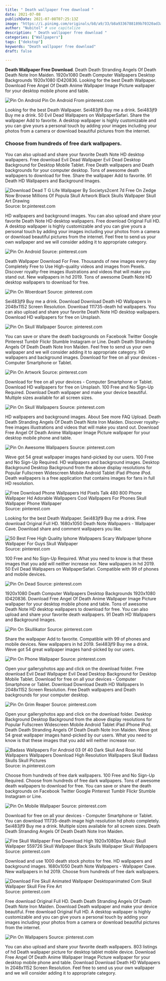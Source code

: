 ```yaml
---
title: " Death wallpaper free download "
date: 2021-07-08
publishDate: 2021-07-08T07:25:13Z
image: "https://i.pinimg.com/originals/b8/a9/33/b8a9336788189b70320ad3aadeb60960.jpg"
author: "Nubitol" # use capitalize
description: " Death wallpaper free download "
categories: ["Wallpapers"]
tags: ["dekstop"]
keywords: "Death wallpaper free download"
draft: false

---
```



**Death Wallpaper Free Download**. Death Death Stranding Angels Of Death Death Note Iron Maiden. 1920x1080 Death Computer Wallpapers Desktop Backgrounds 1920x1080 ID420836. Looking for the best Death Wallpaper. Download Free Angel Of Death Anime Wallpaper Image Picture wallpaper for your desktop mobile phone and table.

![Pin On Android](https://i.pinimg.com/originals/e6/62/23/e662234a71d42c04b6b3279187570460.jpg "Pin On Android")
Pin On Android From pinterest.com


Looking for the best Death Wallpaper. Sei483jf9 Buy me a drink. Sei483jf9 Buy me a drink. 50 Evil Dead Wallpapers on WallpaperSafari. Share the wallpaper Add to favorite. A desktop wallpaper is highly customizable and you can give yours a personal touch by adding your images including your photos from a camera or download beautiful pictures from the internet.

### Choose from hundreds of free dark wallpapers.

You can also upload and share your favorite Death Note HD desktop wallpapers. Free download Evil Dead Wallpaper Evil Dead Desktop Background for Desktop Mobile Tablet. Free Death wallpapers and Death backgrounds for your computer desktop. Tons of awesome death wallpapers to download for free. Share the wallpaper Add to favorite. 91 Death HD Wallpapers and Background Images.


![Download Dead T G Life Wallpaper By Societys2cent 7d Free On Zedge Now Browse Millions Of Popula Skull Artwork Black Skulls Wallpaper Skull Art Drawing](https://i.pinimg.com/originals/a1/2b/21/a12b2174ba527d657933f2f8e6f8968d.jpg "Download Dead T G Life Wallpaper By Societys2cent 7d Free On Zedge Now Browse Millions Of Popula Skull Artwork Black Skulls Wallpaper Skull Art Drawing")
Source: br.pinterest.com

HD wallpapers and background images. You can also upload and share your favorite Death Note HD desktop wallpapers. Free download Original Full HD. A desktop wallpaper is highly customizable and you can give yours a personal touch by adding your images including your photos from a camera or download beautiful pictures from the internet. Feel free to send us your own wallpaper and we will consider adding it to appropriate category.

![Pin On Android](https://i.pinimg.com/originals/e6/62/23/e662234a71d42c04b6b3279187570460.jpg "Pin On Android")
Source: pinterest.com

Death Wallpaper Download For Free. Thousands of new images every day Completely Free to Use High-quality videos and images from Pexels. Discover royalty-free images illustrations and videos that will make you stand out. New wallpapers in hd 2019. Tons of awesome Death Note HD desktop wallpapers to download for free.

![Pin On Woerdoart](https://i.pinimg.com/736x/d5/c9/f2/d5c9f21b8933134df7a66839fd76c78b.jpg "Pin On Woerdoart")
Source: pinterest.com

Sei483jf9 Buy me a drink. Download Download Death HD Wallpapers In 2048x1152 Screen Resolution. Download 111735-death hd wallpapers. You can also upload and share your favorite Death Note HD desktop wallpapers. Download HD wallpapers for free on Unsplash.

![Pin On Skull Wallpaper](https://i.pinimg.com/originals/49/9e/f5/499ef548570f157afc667868cc02c7e1.jpg "Pin On Skull Wallpaper")
Source: pinterest.com

You can save or share the death backgrounds on Facebook Twitter Google Pinterest Tumblr Flickr Stumble Instagram or Line. Death Death Stranding Angels Of Death Death Note Iron Maiden. Feel free to send us your own wallpaper and we will consider adding it to appropriate category. HD wallpapers and background images. Download for free on all your devices - Computer Smartphone or Tablet.

![Pin On Artwork](https://i.pinimg.com/originals/40/3f/f0/403ff001083d0e752efd05ff7dbf5d98.jpg "Pin On Artwork")
Source: pinterest.com

Download for free on all your devices - Computer Smartphone or Tablet. Download HD wallpapers for free on Unsplash. 100 Free and No Sign-Up Required. Download Death wallpaper and make your device beautiful. Multiple sizes available for all screen sizes.

![Pin On Skull Wallpapers](https://i.pinimg.com/originals/5d/3d/97/5d3d970ac4a807b1cc32dfab70d6e9b8.jpg "Pin On Skull Wallpapers")
Source: pinterest.com

HD wallpapers and background images. About See more FAQ Upload. Death Death Stranding Angels Of Death Death Note Iron Maiden. Discover royalty-free images illustrations and videos that will make you stand out. Download Free Angel Of Death Anime Wallpaper Image Picture wallpaper for your desktop mobile phone and table.

![Pin On Awesome Wallpapers](https://i.pinimg.com/originals/81/ec/c5/81ecc5046cf68df93b3482910c22ea37.jpg "Pin On Awesome Wallpapers")
Source: pinterest.com

Weve got 54 great wallpaper images hand-picked by our users. 100 Free and No Sign-Up Required. HD wallpapers and background images. Desktop Background Desktop Background from the above display resolutions for Popular Fullscreen Widescreen Mobile Android Tablet iPad iPhone iPod. Death wallpapers is a free application that contains images for fans in full HD resolution.

![Free Download Phone Wallpapers Hd Pixels Talk 480 800 Phone Wallpaper Hd Adorable Wallpapers Cool Wallpapers For Phones Skull Wallpaper Phone Wallpaper](https://i.pinimg.com/originals/7d/e2/8b/7de28b4a46f1cff1814e5b14d79b546c.jpg "Free Download Phone Wallpapers Hd Pixels Talk 480 800 Phone Wallpaper Hd Adorable Wallpapers Cool Wallpapers For Phones Skull Wallpaper Phone Wallpaper")
Source: pinterest.com

Looking for the best Death Wallpaper. Sei483jf9 Buy me a drink. Free download Original Full HD. 1680x1050 Death Note Wallpapers - Wallpaper Cave. Download share and comment wallpapers you like.

![50 Best Free High Quality Iphone Wallpapers Scary Wallpaper Iphone Wallpaper For Guys Skull Wallpaper](https://i.pinimg.com/originals/0e/83/c5/0e83c55ded1e5b9f709bd42a25e44147.jpg "50 Best Free High Quality Iphone Wallpapers Scary Wallpaper Iphone Wallpaper For Guys Skull Wallpaper")
Source: pinterest.com

100 Free and No Sign-Up Required. What you need to know is that these images that you add will neither increase nor. New wallpapers in hd 2019. 50 Evil Dead Wallpapers on WallpaperSafari. Compatible with 99 of phones and mobile devices.

![Pin On Dead](https://i.pinimg.com/originals/67/c4/ed/67c4ed6ff00d82eb98b6f83fd7e31b12.gif "Pin On Dead")
Source: pinterest.com

1920x1080 Death Computer Wallpapers Desktop Backgrounds 1920x1080 ID420836. Download Free Angel Of Death Anime Wallpaper Image Picture wallpaper for your desktop mobile phone and table. Tons of awesome Death Note HD desktop wallpapers to download for free. You can also upload and share your favorite death wallpapers. 91 Death HD Wallpapers and Background Images.

![Pin On Skullikator](https://i.pinimg.com/originals/45/8a/f7/458af779d6083017d53e868c78e1bf7a.jpg "Pin On Skullikator")
Source: pinterest.com

Share the wallpaper Add to favorite. Compatible with 99 of phones and mobile devices. New wallpapers in hd 2019. Sei483jf9 Buy me a drink. Weve got 54 great wallpaper images hand-picked by our users.

![Pin On Phone Wallpaper](https://i.pinimg.com/736x/4b/f7/b4/4bf7b440e33f97c8ad93475dc1ef17cf.jpg "Pin On Phone Wallpaper")
Source: pinterest.com

Open your galleryphotos app and click on the download folder. Free download Evil Dead Wallpaper Evil Dead Desktop Background for Desktop Mobile Tablet. Download for free on all your devices - Computer Smartphone or Tablet. Download Download Death HD Wallpapers In 2048x1152 Screen Resolution. Free Death wallpapers and Death backgrounds for your computer desktop.

![Pin On Grim Reaper](https://i.pinimg.com/originals/ef/bf/0a/efbf0a17f891f40f16e5ef67eb21c391.jpg "Pin On Grim Reaper")
Source: pinterest.com

Open your galleryphotos app and click on the download folder. Desktop Background Desktop Background from the above display resolutions for Popular Fullscreen Widescreen Mobile Android Tablet iPad iPhone iPod. Death Death Stranding Angels Of Death Death Note Iron Maiden. Weve got 54 great wallpaper images hand-picked by our users. What you need to know is that these images that you add will neither increase nor.

![Badass Wallpapers For Android 03 0f 40 Dark Skull And Rose Hd Wallpapers Wallpapers Download High Resolution Wallpapers Skull Badass Skulls Skull Pictures](https://i.pinimg.com/736x/c4/c8/63/c4c8638c7779098f22e7217a7a8eb140.jpg "Badass Wallpapers For Android 03 0f 40 Dark Skull And Rose Hd Wallpapers Wallpapers Download High Resolution Wallpapers Skull Badass Skulls Skull Pictures")
Source: in.pinterest.com

Choose from hundreds of free dark wallpapers. 100 Free and No Sign-Up Required. Choose from hundreds of free dark wallpapers. Tons of awesome death wallpapers to download for free. You can save or share the death backgrounds on Facebook Twitter Google Pinterest Tumblr Flickr Stumble Instagram or Line.

![Pin On Mobile Wallpaper](https://i.pinimg.com/originals/db/8e/0b/db8e0b62ba9757c2093e7605925d5963.jpg "Pin On Mobile Wallpaper")
Source: pinterest.com

Download for free on all your devices - Computer Smartphone or Tablet. You can download 111735-death image high resolution hd photo completely. Sei483jf9 Buy me a drink. Multiple sizes available for all screen sizes. Death Death Stranding Angels Of Death Death Note Iron Maiden.

![Fire Skull Wallpaper Free Download High 1920x1080px Music Skull Wallpaper 559726 Skull Wallpaper Black Skulls Wallpaper Skull Wallpapers](https://i.pinimg.com/originals/eb/e7/bc/ebe7bc45abeb9ae5ab43640ba40c549c.jpg "Fire Skull Wallpaper Free Download High 1920x1080px Music Skull Wallpaper 559726 Skull Wallpaper Black Skulls Wallpaper Skull Wallpapers")
Source: pinterest.com

Download and use 1000 death stock photos for free. HD wallpapers and background images. 1680x1050 Death Note Wallpapers - Wallpaper Cave. New wallpapers in hd 2019. Choose from hundreds of free dark wallpapers.

![Download Fire Skull Animated Wallpaper Desktopanimated Com Skull Wallpaper Skull Fire Fire Art](https://i.pinimg.com/originals/8c/40/7f/8c407f27dca03d4ba148923753ff5c03.jpg "Download Fire Skull Animated Wallpaper Desktopanimated Com Skull Wallpaper Skull Fire Fire Art")
Source: pinterest.com

Free download Original Full HD. Death Death Stranding Angels Of Death Death Note Iron Maiden. Download Death wallpaper and make your device beautiful. Free download Original Full HD. A desktop wallpaper is highly customizable and you can give yours a personal touch by adding your images including your photos from a camera or download beautiful pictures from the internet.

![Pin On Wallpapers](https://i.pinimg.com/originals/b8/a9/33/b8a9336788189b70320ad3aadeb60960.jpg "Pin On Wallpapers")
Source: pinterest.com

You can also upload and share your favorite death wallpapers. 803 listings of hd Death wallpaper picture for desktop tablet mobile device. Download Free Angel Of Death Anime Wallpaper Image Picture wallpaper for your desktop mobile phone and table. Download Download Death HD Wallpapers In 2048x1152 Screen Resolution. Feel free to send us your own wallpaper and we will consider adding it to appropriate category.

